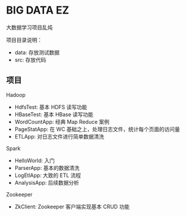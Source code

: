 # BIG DATA EZ

大数据学习项目乱炖

项目目录说明：
- data: 存放测试数据
- src: 存放代码

## 项目

Hadoop
- HdfsTest: 基本 HDFS 读写功能
- HBaseTest: 基本 HBase 读写功能
- WordCountApp: 经典 Map Reduce 案例
- PageStatApp: 在 WC 基础之上，处理日志文件，统计每个页面的访问量
- ETLApp: 对日志文件进行简单数据清洗

Spark
- HelloWorld: 入门
- ParserApp: 基本的数据清洗
- LogEtlApp: 大致的 ETL 流程
- AnalysisApp: 后续数据分析

Zookeeper
- ZkClient: Zookeeper 客户端实现基本 CRUD 功能
